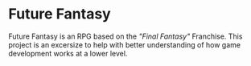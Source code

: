 # Future Fantasy
Future Fantasy is an RPG based on
the _"Final Fantasy"_ Franchise.
This project is an excersize to help
with better understanding of how game
development works at a lower level.